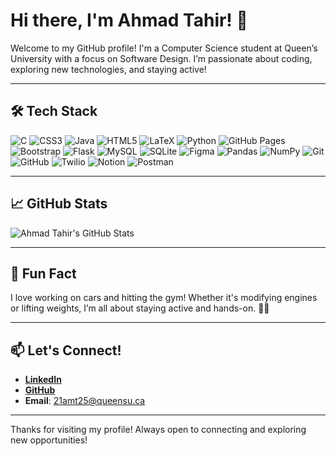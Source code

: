 # Hi there, I'm Ahmad Tahir! 👋

Welcome to my GitHub profile! I'm a Computer Science student at Queen’s University with a focus on Software Design. I’m passionate about coding, exploring new technologies, and staying active!

---

## 🛠 Tech Stack
![C](https://img.shields.io/badge/-C-00599C?style=flat-square&logo=c)
![CSS3](https://img.shields.io/badge/-CSS3-1572B6?style=flat-square&logo=css3)
![Java](https://img.shields.io/badge/-Java-007396?style=flat-square&logo=java)
![HTML5](https://img.shields.io/badge/-HTML5-E34F26?style=flat-square&logo=html5)
![LaTeX](https://img.shields.io/badge/-LaTeX-008080?style=flat-square&logo=latex)
![Python](https://img.shields.io/badge/-Python-3776AB?style=flat-square&logo=python)
![GitHub Pages](https://img.shields.io/badge/-GitHub%20Pages-181717?style=flat-square&logo=github)
![Bootstrap](https://img.shields.io/badge/-Bootstrap-563D7C?style=flat-square&logo=bootstrap)
![Flask](https://img.shields.io/badge/-Flask-000000?style=flat-square&logo=flask)
![MySQL](https://img.shields.io/badge/-MySQL-4479A1?style=flat-square&logo=mysql)
![SQLite](https://img.shields.io/badge/-SQLite-003B57?style=flat-square&logo=sqlite)
![Figma](https://img.shields.io/badge/-MongoDB-F24E1E?style=flat-square&logo=figma)
![Pandas](https://img.shields.io/badge/-Pandas-150458?style=flat-square&logo=pandas)
![NumPy](https://img.shields.io/badge/-NumPy-013243?style=flat-square&logo=numpy)
![Git](https://img.shields.io/badge/-Git-F05032?style=flat-square&logo=git)
![GitHub](https://img.shields.io/badge/-C++-181717?style=flat-square&logo=github)
![Twilio](https://img.shields.io/badge/-C-F22F46?style=flat-square&logo=twilio)
![Notion](https://img.shields.io/badge/-Javascript-000000?style=flat-square&logo=notion)
![Postman](https://img.shields.io/badge/-React-FF6C37?style=flat-square&logo=postman)

---

## 📈 GitHub Stats
![Ahmad Tahir's GitHub Stats](https://github-readme-stats.vercel.app/api?username=AhmadTahir04&show_icons=true&theme=dark)

---

## 🚗 Fun Fact
I love working on cars and hitting the gym! Whether it's modifying engines or lifting weights, I’m all about staying active and hands-on. 🚗💪

---

## 📫 Let's Connect!
- **[LinkedIn](https://www.linkedin.com/in/ahmadtahir04)**
- **[GitHub](https://github.com/AhmadTahir04)**
- **Email**: 21amt25@queensu.ca

---

Thanks for visiting my profile! Always open to connecting and exploring new opportunities!
